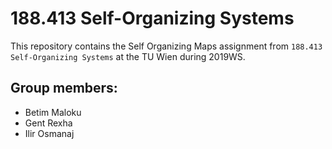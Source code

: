 # 188.413 Self-Organizing Systems  

This repository contains the Self Organizing Maps assignment from `188.413 Self-Organizing Systems` at the TU Wien during 2019WS.

## Group members:
* Betim Maloku
* Gent Rexha
* Ilir Osmanaj
